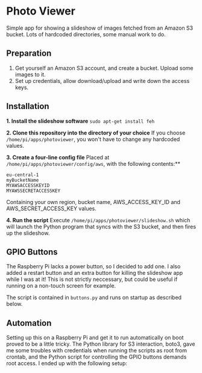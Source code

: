 # Photo Viewer
Simple app for showing a slideshow of images fetched from an Amazon S3 bucket. Lots of hardcoded directories, some manual work to do.

## Preparation
1. Get yourself an Amazon S3 account, and create a bucket. Upload some images to it.
2. Set up credentials, allow download/upload and write down the access keys.
## Installation
**1. Install the slideshow software**
`sudo apt-get install feh`

**2. Clone this repository into the directory of your choice**
If you choose `/home/pi/apps/photoviewer`, you won't have to change any hardcoded values.

**3. Create a four-line config file**
Placed at `/home/pi/apps/photoviewer/config/aws`, with the following contents:**

	eu-central-1
	myBucketName
	MYAWSACCESSKEYID
	MYAWSSECRETACCESSKEY

Containing your own region, bucket name, AWS_ACCESS_KEY_ID and AWS_SECRET_ACCESS_KEY values.

**4. Run the script**
Execute `/home/pi/apps/photoviewer/slideshow.sh` which will launch the Python program that syncs with the S3 bucket, and then fires up the slideshow.

## GPIO Buttons

The Raspberry Pi lacks a power button, so I decided to add one. I also added a restart button and an extra button for killing the slideshow app while I was at it! This is not strictly neccessary, but could be useful if running on a non-touch screen for example.

The script is contained in `buttons.py` and runs on startup as described below.

## Automation

Setting up this on a Raspberry Pi and get it to run automatically on boot proved to be a little tricky. The Python library for S3 interaction, boto3, gave me some troubles with credentials when running the scripts as root from crontab, and the Python script for controlling the GPIO buttons demands root access. I ended up with the following setup: